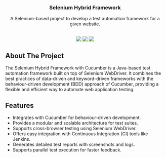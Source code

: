 <p align="center">
  <h3 align="center">Selenium Hybrid Framework</h3>

  <p align="center">
    A Selenium-based project to develop a test automation framework for a given website.
    <br>
  <br>
  <p align="center">
    <img src="https://img.shields.io/badge/%E2%80%8E%20-Selenium-green?style=for-the-badge&logo=Selenium">
    <img src="https://img.shields.io/badge/%E2%80%8E%20-Cucumber-green?style=for-the-badge&logo=Cucumber">
    <img src="https://img.shields.io/badge/%E2%80%8E%20-Java-orange?style=for-the-badge&logo=OpenJDK">
  </p>
</p>

## About The Project

The Selenium Hybrid Framework with Cucumber is a Java-based test automation framework built on top of Selenium WebDriver. It combines the best practices of data-driven and keyword-driven frameworks with the behaviour-driven development (BDD) approach of Cucumber, providing a flexible and efficient way to automate web application testing.

## Features

- Integrates with Cucumber for behaviour-driven development.
- Provides a modular and scalable architecture for test suites.
- Supports cross-browser testing using Selenium WebDriver.
- Offers easy integration with Continuous Integration (CI) tools like Jenkins.
- Generates detailed test reports with screenshots and logs.
- Supports parallel test execution for faster feedback.

